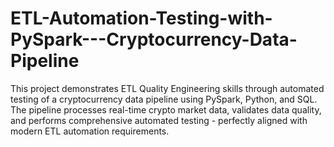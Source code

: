 # ETL-Automation-Testing-with-PySpark---Cryptocurrency-Data-Pipeline
This project demonstrates ETL Quality Engineering skills through automated testing of a cryptocurrency data pipeline using PySpark, Python, and SQL. The pipeline processes real-time crypto market data, validates data quality, and performs comprehensive automated testing - perfectly aligned with modern ETL automation requirements.
